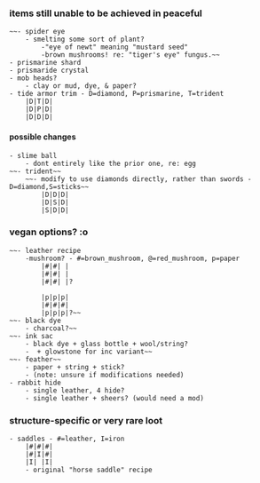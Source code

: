 ### items still unable to be achieved in peaceful
	~~- spider eye
		- smelting some sort of plant?
			-"eye of newt" meaning "mustard seed"
			-brown mushrooms! re: "tiger's eye" fungus.~~
	- prismarine shard
	- prismaride crystal
	- mob heads?
		- clay or mud, dye, & paper?
	- tide armor trim - D=diamond, P=prismarine, T=trident
		|D|T|D|
		|D|P|D|
		|D|D|D|

#### possible changes
	- slime ball
		- dont entirely like the prior one, re: egg
	~~- trident~~
		~~- modify to use diamonds directly, rather than swords - D=diamond,S=sticks~~
			|D|D|D|
			|D|S|D|
			|S|D|D|

### vegan options? :o 
	~~- leather recipe
		-mushroom? - #=brown_mushroom, @=red_mushroom, p=paper
			|#|#| |
			|#|#| |
			|#|#| |?

			|p|p|p|
			|#|#|#|
			|p|p|p|?~~
	~~- black dye
		- charcoal?~~
	~~- ink sac
		- black dye + glass bottle + wool/string?
		-  + glowstone for inc variant~~
	~~- feather~~
		- paper + string + stick?
		- (note: unsure if modifications needed)
	- rabbit hide
		- single leather, 4 hide?
		- single leather + sheers? (would need a mod)

### structure-specific or very rare loot
	- saddles - #=leather, I=iron
		|#|#|#|
		|#|I|#|
		|I| |I|
		- original "horse saddle" recipe
